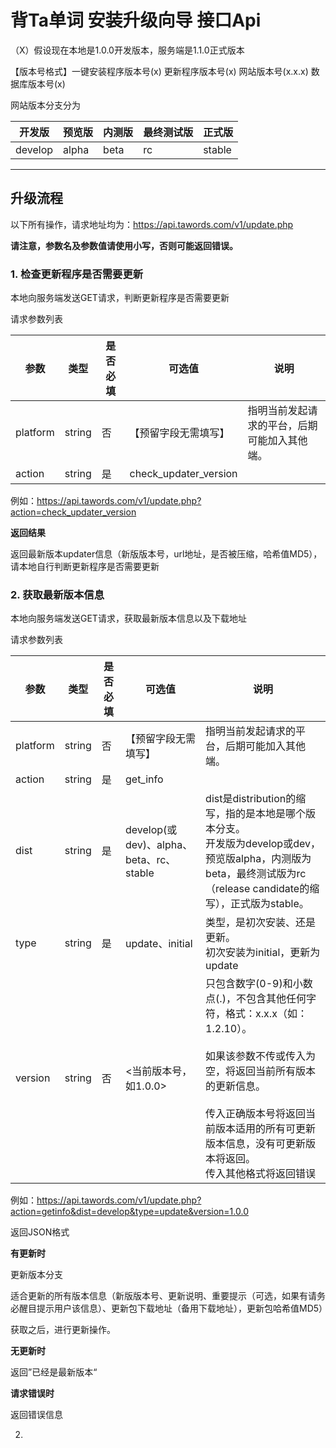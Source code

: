# 背Ta单词 安装升级向导 接口Api



（X）假设现在本地是1.0.0开发版本，服务端是1.1.0正式版本



【版本号格式】一键安装程序版本号(x) 更新程序版本号(x) 网站版本号(x.x.x) 数据库版本号(x)

网站版本分支分为

| 开发版  | 预览版 | 内测版 | 最终测试版 | 正式版 |
| ------- | ------ | ------ | ---------- | ------ |
| develop | alpha  | beta   | rc         | stable |

------

## 升级流程

以下所有操作，请求地址均为：https://api.tawords.com/v1/update.php

**请注意，参数名及参数值请使用小写，否则可能返回错误。**

### 1. 检查更新程序是否需要更新

本地向服务端发送GET请求，判断更新程序是否需要更新

请求参数列表

| 参数     | 类型   | 是否必填 | 可选值                | 说明                                         |
| -------- | ------ | -------- | --------------------- | -------------------------------------------- |
| platform | string | 否       | 【预留字段无需填写】  | 指明当前发起请求的平台，后期可能加入其他端。 |
| action   | string | 是       | check_updater_version |                                              |

例如：https://api.tawords.com/v1/update.php?action=check_updater_version

**返回结果**

返回最新版本updater信息（新版版本号，url地址，是否被压缩，哈希值MD5），请本地自行判断更新程序是否需要更新



### 2. 获取最新版本信息

本地向服务端发送GET请求，获取最新版本信息以及下载地址

请求参数列表

| 参数     | 类型   | 是否必填 | 可选值                                  | 说明                                                         |
| -------- | ------ | -------- | --------------------------------------- | ------------------------------------------------------------ |
| platform | string | 否       | 【预留字段无需填写】                    | 指明当前发起请求的平台，后期可能加入其他端。                 |
| action   | string | 是       | get_info                                |                                                              |
| dist     | string | 是       | develop(或dev)、alpha、beta、rc、stable | dist是distribution的缩写，指的是本地是哪个版本分支。<br />开发版为develop或dev，预览版alpha，内测版为beta，最终测试版为rc（release candidate的缩写），正式版为stable。 |
| type     | string | 是       | update、initial                         | 类型，是初次安装、还是更新。<br />初次安装为initial，更新为update |
| version  | string | 否       | <当前版本号，如1.0.0>                   | 只包含数字(0-9)和小数点(.)，不包含其他任何字符，格式：x.x.x（如：1.2.10）。<br /><br />如果该参数不传或传入为空，将返回当前所有版本的更新信息。<br /><br />传入正确版本号将返回当前版本适用的所有可更新版本信息，没有可更新版本将返回。<br />传入其他格式将返回错误 |

例如：https://api.tawords.com/v1/update.php?action=getinfo&dist=develop&type=update&version=1.0.0

返回JSON格式

**有更新时**

更新版本分支

适合更新的所有版本信息（新版版本号、更新说明、重要提示（可选，如果有请务必醒目提示用户该信息）、更新包下载地址（备用下载地址），更新包哈希值MD5）

获取之后，进行更新操作。

**无更新时**

返回”已经是最新版本“

**请求错误时**

返回错误信息



2. 